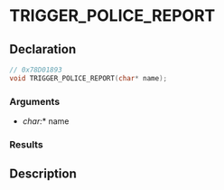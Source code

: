 # TRIGGER_POLICE_REPORT

## Declaration
```cpp
// 0x78D01893
void TRIGGER_POLICE_REPORT(char* name);
```

### Arguments
- **char*:** name

### Results

## Description
